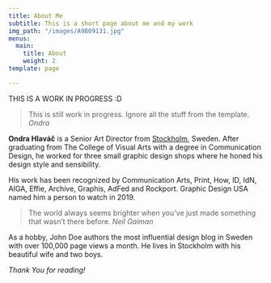 ```yaml
---
title: About Me
subtitle: This is a short page about me and my work
img_path: "/images/A9B09131.jpg"
menus:
  main:
    title: About
    weight: 2
template: page

---
```

THIS IS A WORK IN PROGRESS :D

> This is still work in progress. Ignore all the stuff from the template. <cite>Ondra</cite>

**Ondra Hlaváč** is a Senior Art Director from [Stockholm](https://en.wikipedia.org/wiki/Stockholm), Sweden. After graduating from The College of Visual Arts with a degree in Communication Design, he worked for three small graphic design shops where he honed his design style and sensibility.

His work has been recognized by Communication Arts, Print, How, ID, IdN, AIGA, Effie, Archive, Graphis, AdFed and Rockport. Graphic Design USA named him a person to watch in 2019.

> The world always seems brighter when you’ve just made something that wasn’t there before. <cite>Neil Gaiman</cite>

As a hobby, John Doe authors the most influential design blog in Sweden with over 100,000 page views a month. He lives in Stockholm with his beautiful wife and two boys.

_Thank You for reading!_
